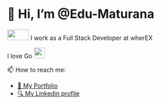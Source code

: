# 👋 Hi, I’m @Edu-Maturana

<img src="https://www.mundoacuicola.cl/new/wp-content/uploads/2019/10/Wherex-Logo.png" style="height: 25px; width:50px;"/> I work as a Full Stack Developer at wherEX

I love Go <img src="https://styles.redditmedia.com/t5_2rc7j/styles/communityIcon_wy4riduoe9k11.png" style="height: 25px; width:25px;"/>

📫 How to reach me:

- [📄 My Portfolio](https://eduardomaturana.netlify.app/)
- [🔍 My Linkedin profile](https://www.linkedin.com/in/eduardo-maturana-c%C3%A1ceres-27561b1b5/)


